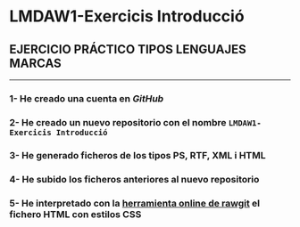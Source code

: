 # LMDAW1-Exercicis Introducció

## EJERCICIO PRÁCTICO TIPOS LENGUAJES MARCAS
---
### 1- He creado una cuenta en _GitHub_
### 2- He creado un nuevo repositorio con el nombre `LMDAW1-Exercicis Introducció`
### 3- He generado ficheros de los tipos PS, RTF, XML i HTML
### 4- He subido los ficheros anteriores al nuevo repositorio
### 5- He interpretado con la [herramienta online de rawgit](https://rawgit.com/) el fichero HTML con estilos CSS
